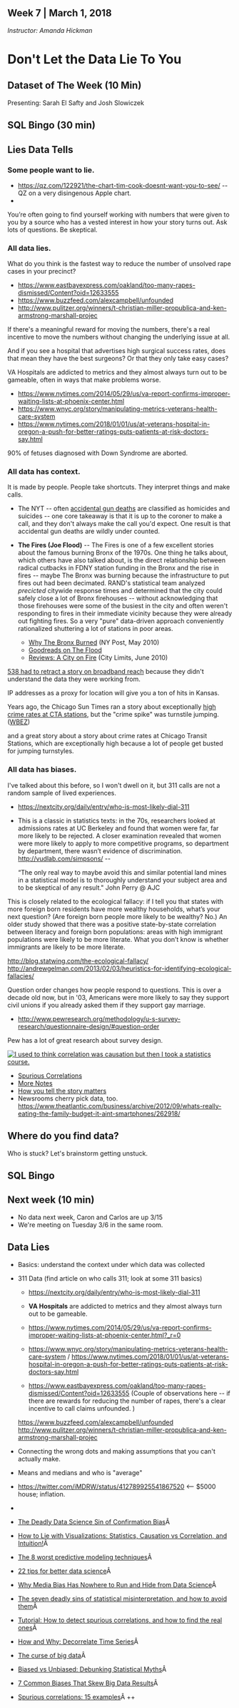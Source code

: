 ## Week 7 | March 1, 2018
*Instructor: Amanda Hickman*

# Don't Let the Data Lie To You

## Dataset of The Week (10 Min)
Presenting:  Sarah El Safty and Josh Slowiczek

## SQL Bingo (30 min)

## Lies Data Tells

### Some people want to lie.

* <https://qz.com/122921/the-chart-tim-cook-doesnt-want-you-to-see/> -- QZ on a very disingenous Apple chart.
*

You’re often going to find yourself working with numbers that were given to you by a source who has a vested interest in how your story turns out. Ask lots of questions. Be skeptical.

### All data lies.

What do you think is the fastest way to reduce the number of unsolved rape cases in your precinct?  

*  <https://www.eastbayexpress.com/oakland/too-many-rapes-dismissed/Content?oid=12633555>
*  <https://www.buzzfeed.com/alexcampbell/unfounded>
*  <http://www.pulitzer.org/winners/t-christian-miller-propublica-and-ken-armstrong-marshall-projec>

If there's a meaningful reward for moving the numbers, there's a real incentive to move the numbers without changing the underlying issue at all.

And if you see a hospital that advertises high surgical success rates, does that mean they have the best surgeons? Or that they only take easy cases?

VA Hospitals are addicted to metrics and they almost always turn out to be gameable, often in ways that make problems worse.
  * https://www.nytimes.com/2014/05/29/us/va-report-confirms-improper-waiting-lists-at-phoenix-center.html
  * https://www.wnyc.org/story/manipulating-metrics-veterans-health-care-system
  * https://www.nytimes.com/2018/01/01/us/at-veterans-hospital-in-oregon-a-push-for-better-ratings-puts-patients-at-risk-doctors-say.html

90% of fetuses diagnosed with Down Syndrome are aborted. <!-- Because the amniocentesis is optional and invasive and if you know you aren't going to change the course of a pregnancy, there's no reason to get a diagnosis. That may change with changes in the science of pre-natal testing, but for now, that's why. -->

### All data has context.

It is made by people. People take shortcuts. They interpret things and make calls.

* The NYT -- often [accidental gun deaths](http://www.nytimes.com/2013/09/29/us/children-and-guns-the-hidden-toll.html) are classified as homicides and suicides -- one core takeaway is that it is up to the coroner to make a call, and they don't always make the call you'd expect. One result is that accidental gun deaths are wildly under counted.

* **The Fires (Joe Flood)** -- The Fires is one of a few excellent stories about the famous burning Bronx of the 1970s. One thing he talks about, which others have also talked about, is the direct relationship between radical cutbacks in FDNY station funding in the Bronx and the rise in fires -- maybe The Bronx was burning because the infrastructure to put fires out had been decimated. RAND's statistical team analyzed *precicted* citywide response times and determined that the city could safely close a lot of Bronx firehouses -- without acknowledging that those firehouses were some of the busiest in the city and often weren't responding to fires in their immediate vicinity because they were already out fighting fires. So a very "pure" data-driven approach conveniently rationalized shuttering a lot of stations in poor areas.
  * [Why The Bronx Burned](https://nypost.com/2010/05/16/why-the-bronx-burned/) (NY Post, May 2010)
  * [Goodreads on The Flood](https://www.goodreads.com/book/show/7906964-the-fires)
  * [Reviews: A City on Fire](https://citylimits.org/2010/06/04/reviews-a-city-on-fire/) (City Limits, June 2010)

[538 had to retract a story on broadband reach](https://fivethirtyeight.com/features/we-used-broadband-data-we-shouldnt-have-heres-what-went-wrong/) because they didn't understand the data they were working from.

IP addresses as a proxy for location will give you a ton of hits in Kansas.


Years ago, the Chicago Sun Times ran a story about exceptionally [high crime rates at CTA stations](https://web.archive.org/web/20130303021058/http://www.suntimes.com/opinions/letters/18515250-474/story-misses-the-mark-on-cta-crime.html), but the "crime spike" was turnstile jumping. ([WBEZ](http://wbezdata.tumblr.com/post/44257873024/cta-sun-times-get-in-data-fight))

 and a great story about a story about crime rates at Chicago Transit Stations, which are exceptionally high because a lot of people get busted for jumping turnstyles.

### All data has biases.
I've talked about this before, so I won't dwell on it, but 311 calls are not a random sample of lived experiences.
* https://nextcity.org/daily/entry/who-is-most-likely-dial-311  

* This is a classic in statistics texts: in the 70s, researchers looked at admissions rates at UC Berkeley and found that women were far, far more likely to be rejected. A closer examination revealed that women were more likely to apply to more competitive programs, so department by department, there wasn’t evidence of discrimination. http://vudlab.com/simpsons/ --

    “The only real way to maybe avoid this and similar potential land mines in a statistical model is to thoroughly understand your subject area and to be skeptical of any result." John Perry @ AJC

This is closely related to the ecological fallacy: if I tell you that states with more foreign born residents have more wealthy households, what’s your next question? (Are foreign born people more likely to be wealthy? No.) An older study showed that there was a positive state-by-state correlation between literacy and foreign born populations: areas with high immigrant populations were likely to be more literate. What you don’t know is whether immigrants are likely to be more literate.

http://blog.statwing.com/the-ecological-fallacy/ http://andrewgelman.com/2013/02/03/heuristics-for-identifying-ecological-fallacies/

Question order changes how people respond to questions. This is over a decade old now, but in '03, Americans were more likely to say they support civil unions if you already asked them if they support gay marriage.
* http://www.pewresearch.org/methodology/u-s-survey-research/questionnaire-design/#question-order

Pew has a lot of great research about survey design.

[![I used to think correlation was causation but then I took a statistics course.](https://imgs.xkcd.com/comics/correlation.png)](https://xkcd.com/552/)


* [Spurious Correlations](http://tylervigen.com/spurious-correlations)
* [More Notes](https://github.com/amandabee/CUNY-data-storytelling/blob/master/lecture%20notes/skepticism.md)
* [How you tell the story matters](https://archives.cjr.org/cover_story/dark_shadows.php)
* Newsrooms cherry pick data, too.  https://www.theatlantic.com/business/archive/2012/09/whats-really-eating-the-family-budget-it-aint-smartphones/262918/


## Where do you find data?
Who is stuck? Let's brainstorm getting unstuck.

## SQL Bingo

## Next week (10 min)

* No data next week, Caron and Carlos are up 3/15
* We're meeting on Tuesday 3/6 in the same room.



## Data Lies

* Basics: understand the context under which data was collected

* 311 Data (find article on who calls 311; look at some 311 basics)
  * https://nextcity.org/daily/entry/who-is-most-likely-dial-311  



  * **VA Hospitals** are addicted to metrics and they almost always turn out to be gameable.
  * https://www.nytimes.com/2014/05/29/us/va-report-confirms-improper-waiting-lists-at-phoenix-center.html?_r=0
  * https://www.wnyc.org/story/manipulating-metrics-veterans-health-care-system / https://www.nytimes.com/2018/01/01/us/at-veterans-hospital-in-oregon-a-push-for-better-ratings-puts-patients-at-risk-doctors-say.html

  * https://www.eastbayexpress.com/oakland/too-many-rapes-dismissed/Content?oid=12633555 (Couple of observations here -- if there are rewards for reducing the number of rapes, there's a clear incentive to call claims unfounded. )

  https://www.buzzfeed.com/alexcampbell/unfounded
  http://www.pulitzer.org/winners/t-christian-miller-propublica-and-ken-armstrong-marshall-projec

* Connecting the wrong dots and making assumptions that you can't actually make.

* Means and medians and who is "average"

* https://twitter.com/iMDRW/status/412789925541867520 <-- $5000 house; inflation.

*


*   [The Deadly Data Science Sin of Confirmation Bias](https://www.newsletter.datasciencecentral.com/click.html?x=a62e&lc=TaN&mc=j&s=2jM&u=F&y=T&)Â
*   [How to Lie with Visualizations: Statistics, Causation vs Correlation, and Intuition!](https://www.newsletter.datasciencecentral.com/click.html?x=a62e&lc=Tat&mc=j&s=2jM&u=F&y=e&)Â
*   [The 8 worst predictive modeling techniques](https://www.newsletter.datasciencecentral.com/click.html?x=a62e&lc=TaT&mc=j&s=2jM&u=F&y=S&)Â
*   [22 tips for better data science](https://www.newsletter.datasciencecentral.com/click.html?x=a62e&lc=Tae&mc=j&s=2jM&u=F&y=d&)Â
*   [Why Media Bias Has Nowhere to Run and Hide from Data Science](https://www.newsletter.datasciencecentral.com/click.html?x=a62e&lc=TaS&mc=j&s=2jM&u=F&y=X&)Â
*   [The seven deadly sins of statistical misinterpretation, and how to avoid them](https://www.newsletter.datasciencecentral.com/click.html?x=a62e&lc=Tad&mc=j&s=2jM&u=F&y=u&)Â
*   [Tutorial: How to detect spurious correlations, and how to find the real ones](https://www.newsletter.datasciencecentral.com/click.html?x=a62e&lc=TaX&mc=j&s=2jM&u=F&y=5&)Â
*   [How and Why: Decorrelate Time Series](https://www.newsletter.datasciencecentral.com/click.html?x=a62e&lc=Tau&mc=j&s=2jM&u=F&y=W&)Â
*   [The curse of big data](https://www.newsletter.datasciencecentral.com/click.html?x=a62e&lc=Ta5&mc=j&s=2jM&u=F&y=8&)Â
*   [Biased vs Unbiased: Debunking Statistical Myths](https://www.newsletter.datasciencecentral.com/click.html?x=a62e&lc=TaW&mc=j&s=2jM&u=F&y=l&)Â
*   [7 Common Biases That Skew Big Data Results](https://www.newsletter.datasciencecentral.com/click.html?x=a62e&lc=Ta8&mc=j&s=2jM&u=F&y=y&)Â
*   [Spurious correlations: 15 examples](https://www.newsletter.datasciencecentral.com/click.html?x=a62e&lc=Tal&mc=j&s=2jM&u=F&y=v&)Â ++    
